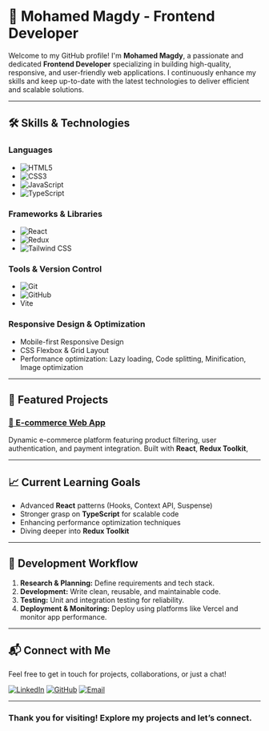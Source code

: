 # 🌟 Mohamed Magdy - Frontend Developer

Welcome to my GitHub profile! I'm **Mohamed Magdy**, a passionate and dedicated **Frontend Developer** specializing in building high-quality, responsive, and user-friendly web applications. I continuously enhance my skills and keep up-to-date with the latest technologies to deliver efficient and scalable solutions.

---

## 🛠️ Skills & Technologies

### **Languages**
- ![HTML5](https://img.shields.io/badge/HTML5-E34F26?style=flat-square&logo=html5&logoColor=white)
- ![CSS3](https://img.shields.io/badge/CSS3-1572B6?style=flat-square&logo=css3&logoColor=white)
- ![JavaScript](https://img.shields.io/badge/JavaScript-F7DF1E?style=flat-square&logo=javascript&logoColor=black)
- ![TypeScript](https://img.shields.io/badge/TypeScript-3178C6?style=flat-square&logo=typescript&logoColor=white)

### **Frameworks & Libraries**
- ![React](https://img.shields.io/badge/React-61DAFB?style=flat-square&logo=react&logoColor=black)
- ![Redux](https://img.shields.io/badge/Redux-764ABC?style=flat-square&logo=redux&logoColor=white)
- ![Tailwind CSS](https://img.shields.io/badge/Tailwind_CSS-06B6D4?style=flat-square&logo=tailwind-css&logoColor=white)


### **Tools & Version Control**
- ![Git](https://img.shields.io/badge/Git-F05032?style=flat-square&logo=git&logoColor=white)
- ![GitHub](https://img.shields.io/badge/GitHub-181717?style=flat-square&logo=github&logoColor=white)
- Vite


### **Responsive Design & Optimization**
- Mobile-first Responsive Design
- CSS Flexbox & Grid Layout
- Performance optimization: Lazy loading, Code splitting, Minification, Image optimization

---

## 🚀 Featured Projects

### [🛒 E-commerce Web App](https://github.com/mohamedmagdy-dev/Nest-Ecommerce)
Dynamic e-commerce platform featuring product filtering, user authentication, and payment integration. Built with **React**, **Redux Toolkit**,



---

## 📈 Current Learning Goals

- Advanced **React** patterns (Hooks, Context API, Suspense)
- Stronger grasp on **TypeScript** for scalable code
- Enhancing performance optimization techniques
- Diving deeper into **Redux Toolkit** 

---

## 🎨 Development Workflow

1. **Research & Planning:** Define requirements and tech stack.
3. **Development:** Write clean, reusable, and maintainable code.
4. **Testing:** Unit and integration testing for reliability.
5. **Deployment & Monitoring:** Deploy using platforms like Vercel and monitor app performance.

---


## 📬 Connect with Me

Feel free to get in touch for projects, collaborations, or just a chat!

[![LinkedIn](https://img.shields.io/badge/LinkedIn-0077B5?style=flat-square&logo=linkedin&logoColor=white)](https://www.linkedin.com/in/mohamedmagdy-dev/) 
[![GitHub](https://img.shields.io/badge/GitHub-181717?style=flat-square&logo=github&logoColor=white)](https://github.com/mohamedmagdy-dev) 
[![Email](https://img.shields.io/badge/Email-D14836?style=flat-square&logo=gmail&logoColor=white)](mailto:mohamedmagdyelsayed7@gmail.com)

---

### Thank you for visiting! Explore my projects and let’s connect.
